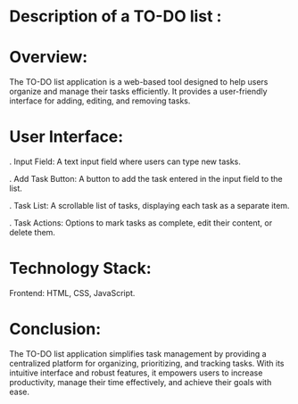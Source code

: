 

# Description of a TO-DO list :

# Overview:
The TO-DO list application is a web-based tool designed to help users organize and manage their tasks efficiently. It provides a user-friendly interface for adding, editing, and removing tasks.

# User Interface:
. Input Field: A text input field where users can type new tasks.

. Add Task Button: A button to add the task entered in the input field to the list.

. Task List: A scrollable list of tasks, displaying each task as a separate item.

. Task Actions: Options to mark tasks as complete, edit their content, or delete them.

# Technology Stack:
Frontend: HTML, CSS, JavaScript.

# Conclusion:

The TO-DO list application simplifies task management by providing a centralized platform for organizing, prioritizing, and tracking tasks. With its intuitive interface and robust features, it empowers users to increase productivity, manage their time effectively, and achieve their goals with ease.
